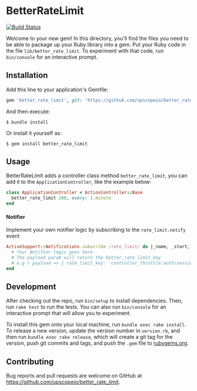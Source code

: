 # BetterRateLimit
[![Build Status](https://travis-ci.org/upscopeio/better_rate_limit.svg?branch=master)](https://travis-ci.org/upscopeio/better_rate_limit)

Welcome to your new gem! In this directory, you'll find the files you need to be able to package up your Ruby library into a gem. Put your Ruby code in the file `lib/better_rate_limit`. To experiment with that code, run `bin/console` for an interactive prompt.

## Installation

Add this line to your application's Gemfile:

```ruby
gem 'better_rate_limit', git: 'https://github.com/upscopeio/better_rate_limit'
```

And then execute:

    $ bundle install

Or install it yourself as:

    $ gem install better_rate_limit

## Usage

BetterRateLimit adds a controller class method `better_rate_limit`, you can add it to the `ApplicationController`, like the example below:

```ruby
class ApplicationController < ActionController::Base
  better_rate_limit 200, every: 1.minute
end
```

#### Notifier
Implement your own notifier logic by subscribing to the `rate_limit.notify` event

```ruby
ActiveSupport::Notifications.subscribe /rate_limit/ do |_name, _start, _finish, _id, payload|
  # Your Notifier logic goes here
  # The payload param will return the better_rate_limit_key
  # e.g ( payload => { rate_limit_key: 'controller_throttle:auth/session:10:900:127.0.0.1' } )
end
```

## Development

After checking out the repo, run `bin/setup` to install dependencies. Then, run `rake test` to run the tests. You can also run `bin/console` for an interactive prompt that will allow you to experiment.

To install this gem onto your local machine, run `bundle exec rake install`. To release a new version, update the version number in `version.rb`, and then run `bundle exec rake release`, which will create a git tag for the version, push git commits and tags, and push the `.gem` file to [rubygems.org](https://rubygems.org).

## Contributing

Bug reports and pull requests are welcome on GitHub at https://github.com/upscopeio/better_rate_limit.
